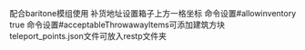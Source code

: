配合baritone模组使用
补货地址设置箱子上方一格坐标
命令设置#allowinventory true
命令设置#acceptableThrowawayItems可添加建筑方块
teleport_points.json文件可放入restp文件夹
